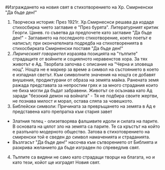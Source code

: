 #Изграждането на новия свят в стихотворението на Хр. Смирненски "Да бъде ден!"
1. Творческа история: През 1921г. Хр.Смирнеснси решава да издаде стихосбирка чието заглавие е "През бурята". Литературният критик Георги. Цанев. го съветва да предпочете като заглавие "Да бъде ден!" - Заглавието на последното стихотворение, което поетът е написъл; при окончателната подредба на стихотворенията в стихосбирката Смирненски поставя "Да бъде ден!"
2. *Лирическият говориетел* изразява позицията на "тълпите" страдащите от войните и социялното неравенстов хора. За тях животът е Ад. Творбата започва с описание на "Черна и зловеща нощ". Нощта не е маркер за време а символ на състоянието в което е изпаднал светът. Към символните значения на нощта се добавят внушения, продиктурани от образа на земята майка. Ранената земя ражада представата за непростим грях и за много страдания които не биха могли да бъдат забравени. Животът се осъзнава като Ад заради "безокий демон на войната" - Тя не подбира своите жертви, не познава милост и морал, остава сляпа за човешкото.
3. Библейски символи: Причината за превръщането на земята в Ад е представена като препратка към стария завет 
 - Златния телец - олизетворява фалшивите идоли и силата на парите. В основата на цялот зло на земята са парите. Те са кръстът на който е разпънато модерното общество. Затова в стихотоврението на смиренски той е сведен до символ намаченията и страданията.
 - Възлгасът "Да бъде ден!" насочва към сътворението от Библията и разкрива желанието да бъде изграден по спреведлив свят.
4. Тълпите са видяни не само като страдащи творци на благата, но и като тези, койот ще изградят Новия свят.
